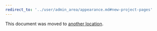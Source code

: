 ```yaml
---
redirect_to: '../user/admin_area/appearance.md#new-project-pages'
---
```


This document was moved to [another location](../user/admin_area/appearance.md#new-project-pages).

<!-- This redirect file can be deleted after February 1, 2021. -->
<!-- Before deletion, see: https://docs.gitlab.com/ee/development/documentation/#move-or-rename-a-page -->
